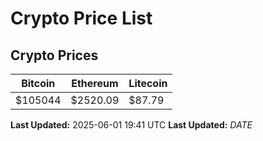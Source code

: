 # Crypto Price List

## Crypto Prices
| Bitcoin | Ethereum | Litecoin |
| ------- | -------- | -------- |
| $105044 | $2520.09 | $87.79 |
**Last Updated:** 2025-06-01 19:41 UTC
**Last Updated:** $DATE$
